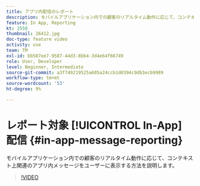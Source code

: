 ```yaml
---
title: アプリ内配信のレポート
description: モバイルアプリケーション内での顧客のリアルタイム動作に応じて、コンテキスト上関連のアプリ内メッセージをユーザーに表示する方法を説明します。
feature: In App, Reporting
kt: 2558
thumbnail: 26412.jpg
doc-type: feature video
activity: use
team: TM
exl-id: bb587ee7-9587-44d3-8bb4-3d4e64f66749
role: User, Developer
level: Beginner, Intermediate
source-git-commit: a3f749219525a605a24ccb1d0394c9db3ecb9989
workflow-type: tm+mt
source-wordcount: '53'
ht-degree: 9%

---
```


# レポート対象 [!UICONTROL In-App] 配信 {#in-app-message-reporting}

モバイルアプリケーション内での顧客のリアルタイム動作に応じて、コンテキスト上関連のアプリ内メッセージをユーザーに表示する方法を説明します。

>[!VIDEO](https://video.tv.adobe.com/v/26412?quality=12&learn=on)
